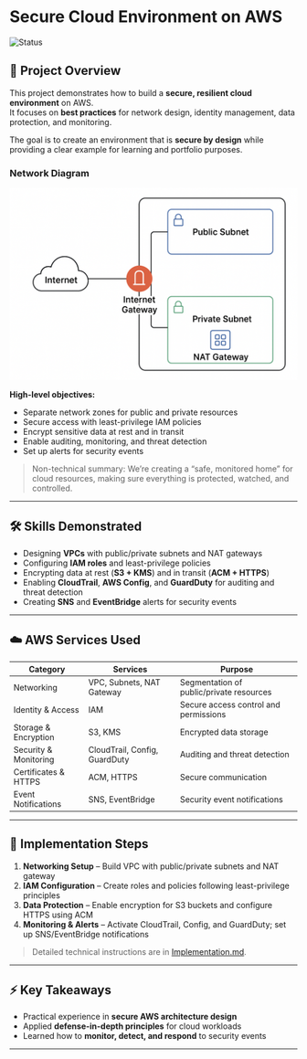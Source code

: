 # Secure Cloud Environment on AWS  

![Status](https://img.shields.io/badge/status-In%20Development-yellow)

## 🚀 Project Overview
This project demonstrates how to build a **secure, resilient cloud environment** on AWS.  
It focuses on **best practices** for network design, identity management, data protection, and monitoring.  

The goal is to create an environment that is **secure by design** while providing a clear example for learning and portfolio purposes.

### Network Diagram

![SecureCloudVPC Network Diagram](diagrams/network-diagram.png)

**High-level objectives:**
- Separate network zones for public and private resources
- Secure access with least-privilege IAM policies
- Encrypt sensitive data at rest and in transit
- Enable auditing, monitoring, and threat detection
- Set up alerts for security events

> Non-technical summary: We’re creating a “safe, monitored home” for cloud resources, making sure everything is protected, watched, and controlled.

---

## 🛠 Skills Demonstrated
- Designing **VPCs** with public/private subnets and NAT gateways
- Configuring **IAM roles** and least-privilege policies
- Encrypting data at rest (**S3 + KMS**) and in transit (**ACM + HTTPS**)
- Enabling **CloudTrail**, **AWS Config**, and **GuardDuty** for auditing and threat detection
- Creating **SNS** and **EventBridge** alerts for security events

---

## ☁️ AWS Services Used
| Category                  | Services                                | Purpose                                               |
|----------------------------|----------------------------------------|-------------------------------------------------------|
| Networking                 | VPC, Subnets, NAT Gateway              | Segmentation of public/private resources             |
| Identity & Access          | IAM                                     | Secure access control and permissions                |
| Storage & Encryption       | S3, KMS                                 | Encrypted data storage                                |
| Security & Monitoring      | CloudTrail, Config, GuardDuty          | Auditing and threat detection                        |
| Certificates & HTTPS       | ACM, HTTPS                              | Secure communication                                  |
| Event Notifications        | SNS, EventBridge                        | Security event notifications                         |

---

## 📌 Implementation Steps
1. **Networking Setup** – Build VPC with public/private subnets and NAT gateway  
2. **IAM Configuration** – Create roles and policies following least-privilege principles  
3. **Data Protection** – Enable encryption for S3 buckets and configure HTTPS using ACM  
4. **Monitoring & Alerts** – Activate CloudTrail, Config, and GuardDuty; set up SNS/EventBridge notifications  

> Detailed technical instructions are in [Implementation.md](./Implementation.md).

---

## ⚡ Key Takeaways
- Practical experience in **secure AWS architecture design**
- Applied **defense-in-depth principles** for cloud workloads
- Learned how to **monitor, detect, and respond** to security events

---
